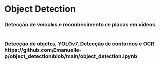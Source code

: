 # Object Detection


<html>
 <head>
  <h3> Detecção de veículos e reconhecimento de placas em vídeos <h3></br>
  Detecção de objetos, YOLOv7, Detecção de contornos e OCR
 </head>
 <body>
  https://github.com/Emanuelle-p/object_detection/blob/main/object_detection.ipynb
 </body>
</html>
